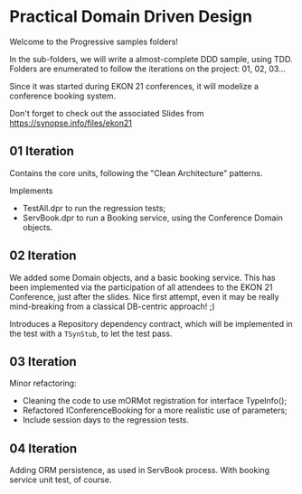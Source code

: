 
  Practical Domain Driven Design
 ================================
 
Welcome to the Progressive samples folders!
  
In the sub-folders, we will write a almost-complete DDD sample, using TDD.
Folders are enumerated to follow the iterations on the project: 01, 02, 03...
  
Since it was started during EKON 21 conferences, it will modelize a conference booking system.

Don't forget to check out the associated Slides from https://synopse.info/files/ekon21


01 Iteration
------------

Contains the core units, following the "Clean Architecture" patterns.

Implements 
  * TestAll.dpr to run the regression tests;
  * ServBook.dpr to run a Booking service, using the Conference Domain objects.
  

02 Iteration
------------

We added some Domain objects, and a basic booking service.
This has been implemented via the participation of all attendees to the EKON 21 Conference, just after the slides.
Nice first attempt, even it may be really mind-breaking from a classical DB-centric approach! ;)

Introduces a Repository dependency contract, which will be implemented in the test with a `TSynStub`, to let the test pass.


03 Iteration
------------

Minor refactoring:
  * Cleaning the code to use mORMot registration for interface TypeInfo();
  * Refactored IConferenceBooking for a more realistic use of parameters;
  * Include session days to the regression tests.
  

04 Iteration
------------

Adding ORM persistence, as used in ServBook process.
With booking service unit test, of course.
